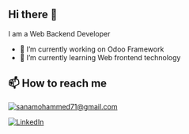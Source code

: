 ## Hi there 👋
I am a Web Backend Developer
- 🔭 I’m currently working on Odoo Framework
- 🌱 I’m currently learning Web frontend technology
## 📫 How to reach me 
<a href="mailto:YourEmail@gmail.com">![sanamohammed71@gmail.com](https://img.shields.io/badge/Gmail-D14836?style=for-the-badge&logo=gmail&logoColor=white)</a>

<a href="<LinkedInURL>">![[LinkedIn](https://www.linkedin.com/in/sana-basalem-2966772aa/)](https://img.shields.io/badge/LinkedIn-0077B5?style=for-the-badge&logo=linkedin&logoColor=white)</a>
<!--
I am a Web Backend Developer
Here are some ideas to get you started:

- 🔭 I’m currently working on ...
- 🌱 I’m currently learning ...
- 👯 I’m looking to collaborate on ...
- 🤔 I’m looking for help with ...
- 💬 Ask me about ...
- 📫 How to reach me: ...
- ⚡ Fun fact: ...
-->
